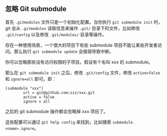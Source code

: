 ## 忽略 Git submodule

首先 `.gitmodules` 文件只是一个初始化配置。当你执行 `git submodule init` 时，git 会从 `.gitmodules` 读取信息来操作 `.git/` 目录下的文件，比如修改 `.git/config` 以及修改 `.git/modules/` 目录等操作。

存在一种使用场景，一个很大的项目下有些 submodule 项目不能让某些开发者访问。那么执行 `git submodule update` 会报错导致中断。

你可以忽略那些没有访问权限的子项目。假设有个名叫 xxx 的 submodule。

那么在 `git submodule init` 之后，修改 `.git/config` 文件，修改 `active=false` 和 `ignore=all` 即可。即：

```
[submodule "xxx"]
        url = git@github.com:zzz/xxx.git
        active = false
        ignore = all
```

之后的 git submodule 操作都会忽略掉 xxx 项目了。

这些配置可以通过 `git help config` 来找到，比如搜索 `submodule.<name>.ignore`。
